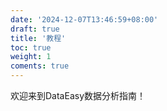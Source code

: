 ```yaml
---
date: '2024-12-07T13:46:59+08:00'
draft: true
title: '教程'
toc: true
weight: 1
coments: true
---
```


欢迎来到DataEasy数据分析指南！
